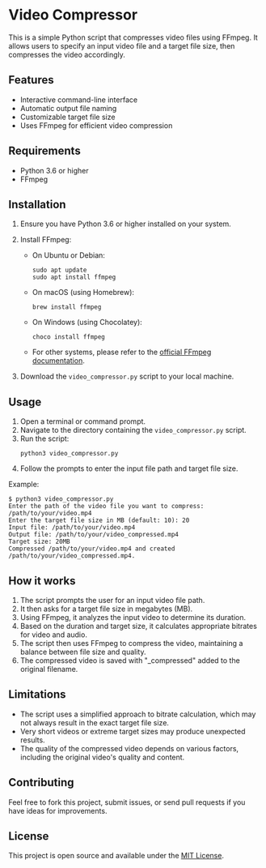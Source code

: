 # Video Compressor

This is a simple Python script that compresses video files using FFmpeg. It allows users to specify an input video file and a target file size, then compresses the video accordingly.

## Features

- Interactive command-line interface
- Automatic output file naming
- Customizable target file size
- Uses FFmpeg for efficient video compression

## Requirements

- Python 3.6 or higher
- FFmpeg

## Installation

1. Ensure you have Python 3.6 or higher installed on your system.
2. Install FFmpeg:
   - On Ubuntu or Debian:
     ```
     sudo apt update
     sudo apt install ffmpeg
     ```
   - On macOS (using Homebrew):
     ```
     brew install ffmpeg
     ```
   - On Windows (using Chocolatey):
     ```
     choco install ffmpeg
     ```
   - For other systems, please refer to the [official FFmpeg documentation](https://ffmpeg.org/download.html).

3. Download the `video_compressor.py` script to your local machine.

## Usage

1. Open a terminal or command prompt.
2. Navigate to the directory containing the `video_compressor.py` script.
3. Run the script:
   ```
   python3 video_compressor.py
   ```
4. Follow the prompts to enter the input file path and target file size.

Example:
```
$ python3 video_compressor.py
Enter the path of the video file you want to compress: /path/to/your/video.mp4
Enter the target file size in MB (default: 10): 20
Input file: /path/to/your/video.mp4
Output file: /path/to/your/video_compressed.mp4
Target size: 20MB
Compressed /path/to/your/video.mp4 and created /path/to/your/video_compressed.mp4.
```

## How it works

1. The script prompts the user for an input video file path.
2. It then asks for a target file size in megabytes (MB).
3. Using FFmpeg, it analyzes the input video to determine its duration.
4. Based on the duration and target size, it calculates appropriate bitrates for video and audio.
5. The script then uses FFmpeg to compress the video, maintaining a balance between file size and quality.
6. The compressed video is saved with "_compressed" added to the original filename.

## Limitations

- The script uses a simplified approach to bitrate calculation, which may not always result in the exact target file size.
- Very short videos or extreme target sizes may produce unexpected results.
- The quality of the compressed video depends on various factors, including the original video's quality and content.

## Contributing

Feel free to fork this project, submit issues, or send pull requests if you have ideas for improvements.

## License

This project is open source and available under the [MIT License](https://opensource.org/licenses/MIT).
